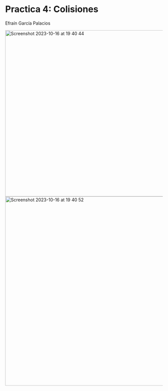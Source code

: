 # Practica 4: Colisiones
Efraín García Palacios

<img width="530" alt="Screenshot 2023-10-16 at 19 40 44" src="https://github.com/pal-ef/com-sim/assets/63682116/231bec73-80b5-4288-93ad-88c8b66b5076">
<img width="603" alt="Screenshot 2023-10-16 at 19 40 52" src="https://github.com/pal-ef/com-sim/assets/63682116/0ea5f064-5e29-4d3c-adf6-81164302a369">
